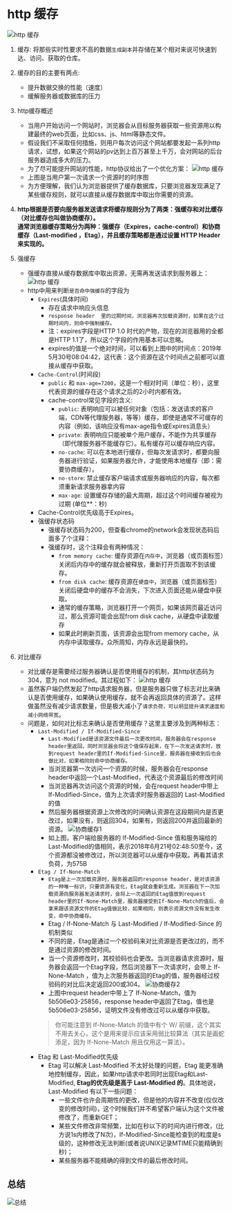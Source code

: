 # http 缓存
![http 缓存](浏览器缓存.svg)

1. 缓存: 将那些实时性要求不高的数据`生成副本`并存储在某个相对来说可快速到达、访问、获取的仓库。

2. 缓存的目的主要有两点: 
    * 提升数据交换的性能（速度）
    * 缓解服务器或数据库的压力

3. http缓存概述
    * 当用户开始访问一个网站时，浏览器会从目标服务器获取一些资源用以构建最终的web页面，比如css、js、html等静态文件。
    * 假设我们不采取任何措施，则用户每次访问这个网站都要发起一系列http请求，试想，如果这个网站的pv达到上百万甚至上千万，会对网站的后台服务器造成多大的压力。
    * 为了尽可能提升网站的性能，http协议给出了一个优化方案：
    ![http 缓存](http缓存.png)
    * 上图是当用户第一次请求一个资源时的时序图
    * 为方便理解，我们认为浏览器提供了缓存数据库，只要浏览器发现满足了某些缓存规则，就可以直接从缓存数据库中取出你需要的资源。

4. **http根据是否要向服务器发送请求将缓存规则分为了两类：强缓存和对比缓存（对比缓存也叫做协商缓存）。<br/>通常浏览器缓存策略分为两种：强缓存（Expires，cache-control）和协商缓存（Last-modified ，Etag），并且缓存策略都是通过设置 HTTP Header 来实现的。**

5. 强缓存
    * 强缓存直接从缓存数据库中取出资源，无需再发送请求到服务器上：
    ![http 缓存](强缓存.png)
    * http中用来判断`是否命中强缓存`的字段为
        * `Expires`(具体时间)
            * 存在请求中响应头信息
            * `response header  里的过期时间，浏览器再次加载资源时，如果在这个过期时间内，则命中强制缓存。`
            * 注：expires字段是HTTP 1.0 时代的产物，现在的浏览器用的全都是HTTP 1.1了，所以这个字段的作用基本可以忽略。
            * expires的值是一个绝对时间，可以看到上图中的时间点：2019年5月30号08:04:42，这代表：这个资源在这个时间点之前都可以直接从缓存中获取。
        * `Cache-Control`(时间段)
            * `public` 和 `max-age=7200`，这是一个相对时间（单位：秒），这里代表资源的缓存在这个请求之后的2小时内都有效。
            * cache-control常见字段的含义:
                * `public`: 表明响应可以被任何对象（包括：发送请求的客户端，CDN等代理服务器，等等）缓存，即使是通常不可缓存的内容（例如，该响应没有max-age指令或Expires消息头）
                * `private`: 表明响应只能被单个用户缓存，不能作为共享缓存（即代理服务器不能缓存它）。私有缓存可以缓存响应内容。
                * `no-cache`: 可以在本地进行缓存，但每次发请求时，都要向服务器进行验证，如果服务器允许，才能使用本地缓存（即：需要协商缓存）。
                * `no-store`: 禁止缓存客户端请求或服务器响应的内容，每次都须重新请求服务器拿内容
                * `max-age`: 设置缓存存储的最大周期，超过这个时间缓存被视为过期 (单位**：秒)
        * Cache-Control优先级高于Expires。
        * 强缓存状态码
            * 强缓存状态码为200，但查看chrome的network会发现状态码后面多了个注释：
            * 强缓存时，这个注释会有两种情况：
                * `from memory cache`: 缓存资源在`内存中`，浏览器（或页面标签）关闭后内存中的缓存就会被释放，重新打开页面取不到该缓存。
                * `from disk cache`: 缓存资源在`硬盘中`，浏览器（或页面标签）关闭后硬盘中的缓存不会消失，下次进入页面还能从硬盘中获取。
                * 通常的缓存策略，浏览器打开一个网页，如果该网页最近访问过，那么资源可能会出现from disk cache，从硬盘中读取缓存
                * 如果此时刷新页面，该资源会出现from memory cache，从内存中读取缓存。众所周知，内存永远是最快的。


6. 对比缓存
    * 对比缓存是需要经过服务器确认是否使用缓存的机制，其http状态码为304，意为 not modified。其过程如下：
    ![http 缓存](协商缓存.png)
    * 虽然客户端仍然发起了http请求服务器，但是服务器只做了标志对比来确认是否使用缓存，如果确认使用缓存，就不会再返回具体的资源了。这样做虽然没有减少请求数量，但是极大减小了`请求负荷，可以明显提升请求速度和减小网络带宽`。
    * 问题是，如何对比标志来确认是否使用缓存？这里主要涉及到两种标志：
        * `Last-Modified / If-Modified-Since`
            * `Last-Modified是该资源文件最后一次更改时间，服务器会在response header里返回，同时浏览器会将这个值保存起来，在下一次发送请求时，放到request header里的If-Modified-Since里，服务器在接收到后也会做比对，如果相同则命中协商缓存。`
            * 当浏览器第一次访问一个资源的时候，服务器会在response header中返回一个Last-Modified，代表这个资源最后的修改时间
            * 当浏览器再次访问这个资源的时候，会在request header中带上 If-Modified-Since，值为上次请求时服务器返回的 Last-Modified 的值
            * 然后服务器根据资源上次修改的时间确认资源在这段期间内是否更改过，如果没有，则返回304，如果有，则返回200并返回最新的资源。
            ![协商缓存1](协商缓存1.png)
            * 如上图，客户端给服务器的 If-Modified-Since 值和服务端给的Last-Modified的值相同，表示2018年6月21号02:48:50至今，这个资源都没被修改过，所以浏览器可以从缓存中获取。再看其请求负荷，为575B
        * `Etag / If-None-Match`
            * `Etag是上一次加载资源时，服务器返回的response header，是对该资源的一种唯一标识，只要资源有变化，Etag就会重新生成。浏览器在下一次加载资源向服务器发送请求时，会将上一次返回的Etag值放到request header里的If-None-Match里，服务器接受到If-None-Match的值后，会拿来跟该资源文件的Etag值做比较，如果相同，则表示资源文件没有发生改变，命中协商缓存。`
            * Etag / If-None-Match 与 Last-Modified / If-Modified-Since 的机制类似
            * 不同的是，Etag是通过一个校验码来对比资源是否更改过的，而不是通过资源的修改时间。
            * 当一个资源修改时，其校验码也会更改。当浏览器请求资源时，服务器会返回一个Etag字段，然后浏览器下一次请求时，会带上 If-None-Match ，值为上次服务器返回的Etag的值，服务器经过校验码的对比后决定返回200或304。
            ![协商缓存2](协商缓存2.png)
            * 上图中request header中带上了 If-None-Match，值为 5b506e03-25856，response header中返回了Etag，值也是 5b506e03-25856，证明文件没有修改过可以从缓存中获取。
            > 你可能注意到 If-None-Match 的值中有个 W/ 前缀，这个其实不用去关心，这个是用来提示应该采用弱比较算法（其实是画蛇添足，因为 If-None-Match 用且仅用这一算法）。
        * Etag 和 Last-Modified优先级 
            * Etag 可以解决 Last-Modified 不太好处理的问题，Etag 能更准确地控制缓存，因此，如果http请求中若同时出现Etag和Last-Modified, **Etag的优先级是高于 Last-Modified 的**。具体地说，Last-Modified 有以下一些问题：
                * 一些文件也许会周期性的更改，但是他的内容并不改变(仅仅改变的修改时间)，这个时候我们并不希望客户端认为这个文件被修改了，而重新GET；
                * 某些文件修改非常频繁，比如在秒以下的时间内进行修改，(比方说1s内修改了N次)，If-Modified-Since能检查到的粒度是s级的，这种修改无法判断(或者说UNIX记录MTIME只能精确到秒)；
                * 某些服务器不能精确的得到文件的最后修改时间。


## 总结
![总结](http缓存总结.png)